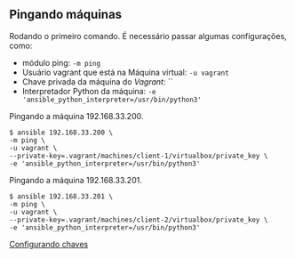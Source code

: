 ## Pingando máquinas

Rodando o primeiro comando.
É necessário passar algumas configurações, como:

* módulo ping: `-m ping`
* Usuário vagrant que está na Máquina virtual: `-u vagrant`
* Chave privada da máquina do _Vagrant_: ``
* Interpretador Python da máquina: `-e 'ansible_python_interpreter=/usr/bin/python3'`

Pingando a máquina 192.168.33.200.
 
```shell
$ ansible 192.168.33.200 \
-m ping \
-u vagrant \
--private-key=.vagrant/machines/client-1/virtualbox/private_key \
-e 'ansible_python_interpreter=/usr/bin/python3'
```

Pingando a máquina 192.168.33.201.
 
```shell
$ ansible 192.168.33.201 \
-m ping \
-u vagrant \
--private-key=.vagrant/machines/client-2/virtualbox/private_key \
-e 'ansible_python_interpreter=/usr/bin/python3'
```

[Configurando chaves](configuring-keys.md)